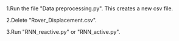 ###



1.Run the file "Data preprocessing.py". This creates a new csv file.  
  
2.Delete "Rover_Displacement.csv".  
  
3.Run "RNN_reactive.py" or "RNN_active.py".
